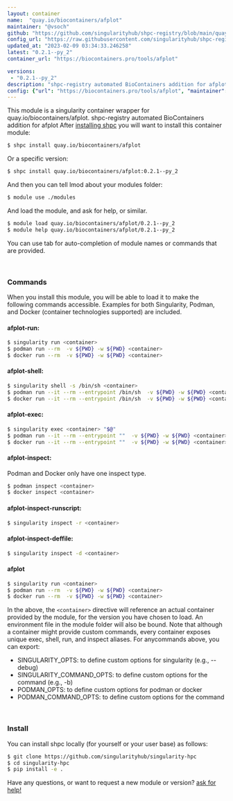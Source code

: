 ```yaml
---
layout: container
name:  "quay.io/biocontainers/afplot"
maintainer: "@vsoch"
github: "https://github.com/singularityhub/shpc-registry/blob/main/quay.io/biocontainers/afplot/container.yaml"
config_url: "https://raw.githubusercontent.com/singularityhub/shpc-registry/main/quay.io/biocontainers/afplot/container.yaml"
updated_at: "2023-02-09 03:34:33.246258"
latest: "0.2.1--py_2"
container_url: "https://biocontainers.pro/tools/afplot"

versions:
 - "0.2.1--py_2"
description: "shpc-registry automated BioContainers addition for afplot"
config: {"url": "https://biocontainers.pro/tools/afplot", "maintainer": "@vsoch", "description": "shpc-registry automated BioContainers addition for afplot", "latest": {"0.2.1--py_2": "sha256:f07eddb77a5c52291292c7ed2f84c9a71638fbc71ea030750f1533d5fb0d441a"}, "tags": {"0.2.1--py_2": "sha256:f07eddb77a5c52291292c7ed2f84c9a71638fbc71ea030750f1533d5fb0d441a"}, "docker": "quay.io/biocontainers/afplot"}
---
```


This module is a singularity container wrapper for quay.io/biocontainers/afplot.
shpc-registry automated BioContainers addition for afplot
After [installing shpc](#install) you will want to install this container module:


```bash
$ shpc install quay.io/biocontainers/afplot
```

Or a specific version:

```bash
$ shpc install quay.io/biocontainers/afplot:0.2.1--py_2
```

And then you can tell lmod about your modules folder:

```bash
$ module use ./modules
```

And load the module, and ask for help, or similar.

```bash
$ module load quay.io/biocontainers/afplot/0.2.1--py_2
$ module help quay.io/biocontainers/afplot/0.2.1--py_2
```

You can use tab for auto-completion of module names or commands that are provided.

<br>

### Commands

When you install this module, you will be able to load it to make the following commands accessible.
Examples for both Singularity, Podman, and Docker (container technologies supported) are included.

#### afplot-run:

```bash
$ singularity run <container>
$ podman run --rm  -v ${PWD} -w ${PWD} <container>
$ docker run --rm  -v ${PWD} -w ${PWD} <container>
```

#### afplot-shell:

```bash
$ singularity shell -s /bin/sh <container>
$ podman run --it --rm --entrypoint /bin/sh  -v ${PWD} -w ${PWD} <container>
$ docker run --it --rm --entrypoint /bin/sh  -v ${PWD} -w ${PWD} <container>
```

#### afplot-exec:

```bash
$ singularity exec <container> "$@"
$ podman run --it --rm --entrypoint ""  -v ${PWD} -w ${PWD} <container> "$@"
$ docker run --it --rm --entrypoint ""  -v ${PWD} -w ${PWD} <container> "$@"
```

#### afplot-inspect:

Podman and Docker only have one inspect type.

```bash
$ podman inspect <container>
$ docker inspect <container>
```

#### afplot-inspect-runscript:

```bash
$ singularity inspect -r <container>
```

#### afplot-inspect-deffile:

```bash
$ singularity inspect -d <container>
```



#### afplot

```bash
$ singularity run <container>
$ podman run --rm  -v ${PWD} -w ${PWD} <container>
$ docker run --rm  -v ${PWD} -w ${PWD} <container>
```


In the above, the `<container>` directive will reference an actual container provided
by the module, for the version you have chosen to load. An environment file in the
module folder will also be bound. Note that although a container
might provide custom commands, every container exposes unique exec, shell, run, and
inspect aliases. For anycommands above, you can export:

 - SINGULARITY_OPTS: to define custom options for singularity (e.g., --debug)
 - SINGULARITY_COMMAND_OPTS: to define custom options for the command (e.g., -b)
 - PODMAN_OPTS: to define custom options for podman or docker
 - PODMAN_COMMAND_OPTS: to define custom options for the command

<br>

### Install

You can install shpc locally (for yourself or your user base) as follows:

```bash
$ git clone https://github.com/singularityhub/singularity-hpc
$ cd singularity-hpc
$ pip install -e .
```

Have any questions, or want to request a new module or version? [ask for help!](https://github.com/singularityhub/singularity-hpc/issues)